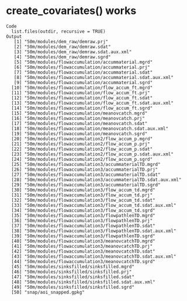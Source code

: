 # create_covariates() works

    Code
      list.files(outdir, recursive = TRUE)
    Output
       [1] "50m/modules/dem_raw/demraw.prj"                            
       [2] "50m/modules/dem_raw/demraw.sdat"                           
       [3] "50m/modules/dem_raw/demraw.sdat.aux.xml"                   
       [4] "50m/modules/dem_raw/demraw.sgrd"                           
       [5] "50m/modules/flowaccumulation/accummaterial.mgrd"           
       [6] "50m/modules/flowaccumulation/accummaterial.prj"            
       [7] "50m/modules/flowaccumulation/accummaterial.sdat"           
       [8] "50m/modules/flowaccumulation/accummaterial.sdat.aux.xml"   
       [9] "50m/modules/flowaccumulation/accummaterial.sgrd"           
      [10] "50m/modules/flowaccumulation/flow_accum_ft.mgrd"           
      [11] "50m/modules/flowaccumulation/flow_accum_ft.prj"            
      [12] "50m/modules/flowaccumulation/flow_accum_ft.sdat"           
      [13] "50m/modules/flowaccumulation/flow_accum_ft.sdat.aux.xml"   
      [14] "50m/modules/flowaccumulation/flow_accum_ft.sgrd"           
      [15] "50m/modules/flowaccumulation/meanovcatch.mgrd"             
      [16] "50m/modules/flowaccumulation/meanovcatch.prj"              
      [17] "50m/modules/flowaccumulation/meanovcatch.sdat"             
      [18] "50m/modules/flowaccumulation/meanovcatch.sdat.aux.xml"     
      [19] "50m/modules/flowaccumulation/meanovcatch.sgrd"             
      [20] "50m/modules/flowaccumulation2/flow_accum_p.mgrd"           
      [21] "50m/modules/flowaccumulation2/flow_accum_p.prj"            
      [22] "50m/modules/flowaccumulation2/flow_accum_p.sdat"           
      [23] "50m/modules/flowaccumulation2/flow_accum_p.sdat.aux.xml"   
      [24] "50m/modules/flowaccumulation2/flow_accum_p.sgrd"           
      [25] "50m/modules/flowaccumulation3/accummaterialTD.mgrd"        
      [26] "50m/modules/flowaccumulation3/accummaterialTD.prj"         
      [27] "50m/modules/flowaccumulation3/accummaterialTD.sdat"        
      [28] "50m/modules/flowaccumulation3/accummaterialTD.sdat.aux.xml"
      [29] "50m/modules/flowaccumulation3/accummaterialTD.sgrd"        
      [30] "50m/modules/flowaccumulation3/flow_accum_td.mgrd"          
      [31] "50m/modules/flowaccumulation3/flow_accum_td.prj"           
      [32] "50m/modules/flowaccumulation3/flow_accum_td.sdat"          
      [33] "50m/modules/flowaccumulation3/flow_accum_td.sdat.aux.xml"  
      [34] "50m/modules/flowaccumulation3/flow_accum_td.sgrd"          
      [35] "50m/modules/flowaccumulation3/flowpathlenTD.mgrd"          
      [36] "50m/modules/flowaccumulation3/flowpathlenTD.prj"           
      [37] "50m/modules/flowaccumulation3/flowpathlenTD.sdat"          
      [38] "50m/modules/flowaccumulation3/flowpathlenTD.sdat.aux.xml"  
      [39] "50m/modules/flowaccumulation3/flowpathlenTD.sgrd"          
      [40] "50m/modules/flowaccumulation3/meanovcatchTD.mgrd"          
      [41] "50m/modules/flowaccumulation3/meanovcatchTD.prj"           
      [42] "50m/modules/flowaccumulation3/meanovcatchTD.sdat"          
      [43] "50m/modules/flowaccumulation3/meanovcatchTD.sdat.aux.xml"  
      [44] "50m/modules/flowaccumulation3/meanovcatchTD.sgrd"          
      [45] "50m/modules/sinksfilled/sinksfilled.mgrd"                  
      [46] "50m/modules/sinksfilled/sinksfilled.prj"                   
      [47] "50m/modules/sinksfilled/sinksfilled.sdat"                  
      [48] "50m/modules/sinksfilled/sinksfilled.sdat.aux.xml"          
      [49] "50m/modules/sinksfilled/sinksfilled.sgrd"                  
      [50] "snap/aoi_snapped.gpkg"                                     

